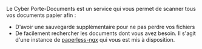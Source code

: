 Le Cyber Porte-Documents est un service qui vous permet de scanner tous vos documents papier afin :
- D'avoir une sauvegarde supplémentaire pour ne pas perdre vos fichiers
- De facilement rechercher les documents dont vous avez besoin.
Il s'agit d'une instance de [paperless-ngx](https://docs.paperless-ngx.com/) qui vous est mis à disposition.
